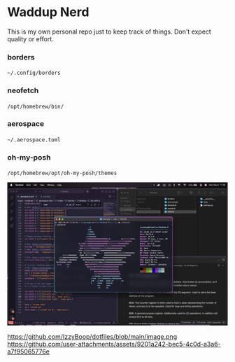 # Waddup Nerd
This is my own personal repo just to keep track of things. Don't expect quality or effort.

### borders
`~/.config/borders`

### neofetch
`/opt/homebrew/bin/`

### aerospace
`~/.aerospace.toml`

### oh-my-posh
`/opt/homebrew/opt/oh-my-posh/themes`

<img width="1512" alt="image" src="https://github.com/IzzyBoop/dotfiles/blob/main/image.png" />

https://github.com/IzzyBoop/dotfiles/blob/main/image.png
https://github.com/user-attachments/assets/9201a242-bec5-4c0d-a3a6-a7f95065776e
